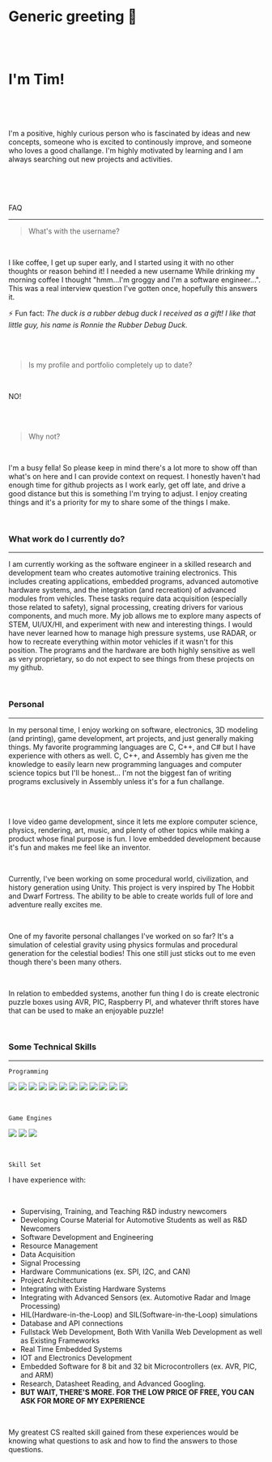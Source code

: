 

<!--
**GroggyAlgorithm/GroggyAlgorithm** is a ✨ _special_ ✨ repository because its `README.md` (this file) appears on your GitHub profile.

Here are some ideas to get you started:

- 🔭 I’m currently working on ...
- 🌱 I’m currently learning ...
- 👯 I’m looking to collaborate on ...
- 🤔 I’m looking for help with ...
- 💬 Ask me about ...
- 📫 How to reach me: ...
- 😄 Pronouns: ...
- ⚡ Fun fact: ...
- 
- assets/
-->




 
 
 <h3>

 
<h1> 
 
 Generic greeting 👋  
 
 <br/>
 
 
 I'm Tim!
 
 <br/>
 
 </h1>




<p>
 
 

 
 
I'm a positive, highly curious person who is fascinated by ideas and new concepts, someone who is excited to continously improve, and someone who loves a good challange. I'm highly motivated by learning and I am always searching out new projects and activities. 




 
<br/>
 



 

 
 
 <br/>
 <br/>
 
 
 FAQ
 
 
 <hr/>


 
 
> What's with the username?

 
<br/>

 
I like coffee, I get up super early, and I started using it with no other thoughts or reason behind it! I needed a new username While drinking my morning coffee I thought "hmm...I'm groggy and I'm a software engineer...". This was a real interview question I've gotten once, hopefully this answers it.

 

⚡ Fun fact: *The duck is a rubber debug duck I received as a gift! I like that little guy, his name is Ronnie the Rubber Debug Duck.*


<br/>
<br/>


> Is my profile and portfolio completely up to date?
 
<br/>
 
NO!
 
<br/>
<br/> 

> Why not?
 
 <br/>
 
I'm a busy fella! So please keep in mind there's a lot more to show off than what's on here and I can provide context on request. I honestly haven't had enough time for github projects as I work early, get off late, and drive a good distance but this is something I'm trying to adjust. I enjoy creating things and it's a priority for my to share some of the things I make.
 
 
 
 </p>
 
 </h3>
 
<br/>
 
 
<h3>What work do I currently do?</h3>


<hr/>


 
<p>
 
I am currently working as the software engineer in a skilled research and development team who creates automotive training electronics. This includes creating applications, embedded programs, advanced automotive hardware systems, and the integration (and recreation) of advanced modules from vehicles. These tasks require data acquisition (especially those related to safety), signal processing, creating drivers for various components, and much more. My job allows me to explore many aspects of STEM, UI/UX/HI, and experiment with new and interesting things. I would have never learned how to manage high pressure systems, use RADAR, or how to recreate everything within motor vehicles if it wasn't for this position. The programs and the hardware are both highly sensitive as well as very proprietary, so do not expect to see things from these projects on my github.

 
 <br/>
 
 <h3>Personal</h3>
 
 <hr/>
 
 
 
In my personal time, I enjoy working on software, electronics, 3D modeling (and printing), game development, art projects, and just generally making things. My favorite programming languages are C, C++, and C# but I have experience with others as well. C, C++, and Assembly has given me the knowledge to easily learn new programming languages and computer science topics but I'll be honest... I'm not the biggest fan of writing programs exclusively in Assembly unless it's for a fun challange. 

<br/>



<br/>

I love video game development, since it lets me explore computer science, physics, rendering, art, music, and plenty of other topics while making a product whose final purpose is fun. I love embedded development because it's fun and makes me feel like an inventor.

 
 
 <br/>
 
 
 Currently, I've been working on some procedural world, civilization, and history generation using Unity. This project is very inspired by The Hobbit and Dwarf Fortress. The ability to be able to create worlds full of lore and adventure really excites me.


 
 <br/>
   
One of my favorite personal challanges I've worked on so far? It's a simulation of celestial gravity using physics formulas and procedural generation for the celestial bodies! This one still just sticks out to me even though there's been many others.


 <br/>
 
 
In relation to embedded systems, another fun thing I do is create electronic puzzle boxes using AVR, PIC, Raspberry PI, and whatever thrift stores have that can be used to make an enjoyable puzzle! 

  
</p>

<br/>




<h3>Some Technical Skills</h3>

<hr/>

<p>

```Programming```

 
![](https://img.shields.io/badge/-C-blue)
![](https://img.shields.io/badge/-C%2B%2B-blue)
![](https://img.shields.io/badge/-C%23-blue)
![](https://img.shields.io/badge/-.Net-blue)
![](https://img.shields.io/badge/-AVR-red)
![](https://img.shields.io/badge/-PIC-red)
![](https://img.shields.io/badge/-8051-red)
![](https://img.shields.io/badge/-SQL-yellow)
![](https://img.shields.io/badge/-JSON-yellow)
![](https://img.shields.io/badge/-Java-yellow)
![](https://img.shields.io/badge/-JavaScript-yellow)
![](https://img.shields.io/badge/-Python_🐍-darkgreen)


 <br/>
 
 
<!-- 

Hmmm....White or this?
![](https://img.shields.io/badge/-Unity_Game_Engine-C9284D) 

-->
 

 
 
```Game Engines```
 
 

 
![](https://img.shields.io/badge/-Unity_Game_Engine-white)
![](https://img.shields.io/badge/-Unreal_Game_Engine-red)
![](https://img.shields.io/badge/-Godot_Game_Engine-blue)

 
 

 
<br/>
 



```Skill Set```





<p>




I have experience with:


<br/>


* Supervising, Training, and Teaching R&D industry newcomers
* Developing Course Material for Automotive Students as well as R&D Newcomers 
* Software Development and Engineering
* Resource Management
* Data Acquisition
* Signal Processing
* Hardware Communications (ex. SPI, I2C, and CAN)
* Project Architecture
* Integrating with Existing Hardware Systems
* Integrating with Advanced Sensors (ex. Automotive Radar and Image Processing)
* HIL(Hardware-in-the-Loop) and SIL(Software-in-the-Loop) simulations
* Database and API connections
* Fullstack Web Development, Both With Vanilla Web Development as well as Existing Frameworks
* Real Time Embedded Systems
* IOT and Electronics Development
* Embedded Software for 8 bit and 32 bit Microcontrollers (ex. AVR, PIC, and ARM)
* Research, Datasheet Reading, and Advanced Googling.
* **BUT WAIT, THERE'S MORE. FOR THE LOW PRICE OF FREE, YOU CAN ASK FOR MORE OF MY EXPERIENCE**




<br/>


My greatest CS realted skill gained from these experiences would be knowing what questions to ask and how to find the answers to those questions.
 
<br/>
 
  
</p>
 
 
  
   
